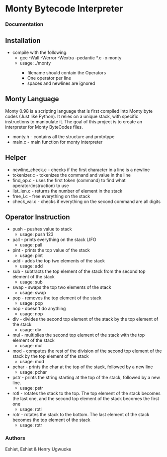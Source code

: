 # Monty Bytecode Interpreter

### Documentation

## Installation
- compile with the following:
  - gcc -Wall -Werror -Wextra -pedantic *.c -o monty
  - usage: ./monty <filename>
    - filename should contain the Operators
    - One operator per line
    - spaces and newlines are ignored


## Monty Language
Monty 0.98 is a scripting language that is first compiled into Monty byte codes (Just like Python). It relies on a unique stack, with specific instructions to manipulate it. The goal of this project is to create an interpreter for Monty ByteCodes files.

- monty.h - contains all the structure and prototype
- main.c - main function for monty interpreter

## Helper
- newline_check.c - checks if the first character in a line is a newline
- tokenizer.c - tokenizes the command and value in the line
- find_op.c - uses the first token (command) to find what operator(instruction) to use
- list_len.c - returns the number of element in the stack
- free_l.c - free everything on the stack
- check_val.c - checks if everything on the second command are all digits

## Operator Instruction
- push - pushes value to stack
  - usage: push 123
- pall - prints everything on the stack LIFO
  - usage: pall
- pint - prints the top value of the stack
  - usage: pint
- add - adds the top two elements of the stack
  - usage: add
- sub - subtracts the top element of the stack from the second top element of the stack
  - usage: sub
- swap - swaps the top two elements of the stack
  - usage: swap
- pop - removes the top element of the stack
  - usage: pop
- nop - doesn't do anything
  - usage: nop
- div - divides the second top element of the stack by the top element of the stack
  - usage: div
- mul - multiplies the second top element of the stack with the top element of the stack
  - usage: mul
- mod - computes the rest of the division of the second top element of the stack by the top element of the stack
  - usage: mod
- pchar - prints the char at the top of the stack, followed by a new line
  - usage: pchar
- pstr - prints the string starting at the top of the stack, followed by a new line.
  - usage: pstr
- rotl - rotates the stack to the top. The top element of the stack becomes the last one, and the second top element of the stack becomes the first one
  - usage: rotl
- rotr - rotates the stack to the bottom. The last element of the stack becomes the top element of the stack
  - usage: rotr
### Authors
Eshiet, Eshiet
& Henry Ugwuoke